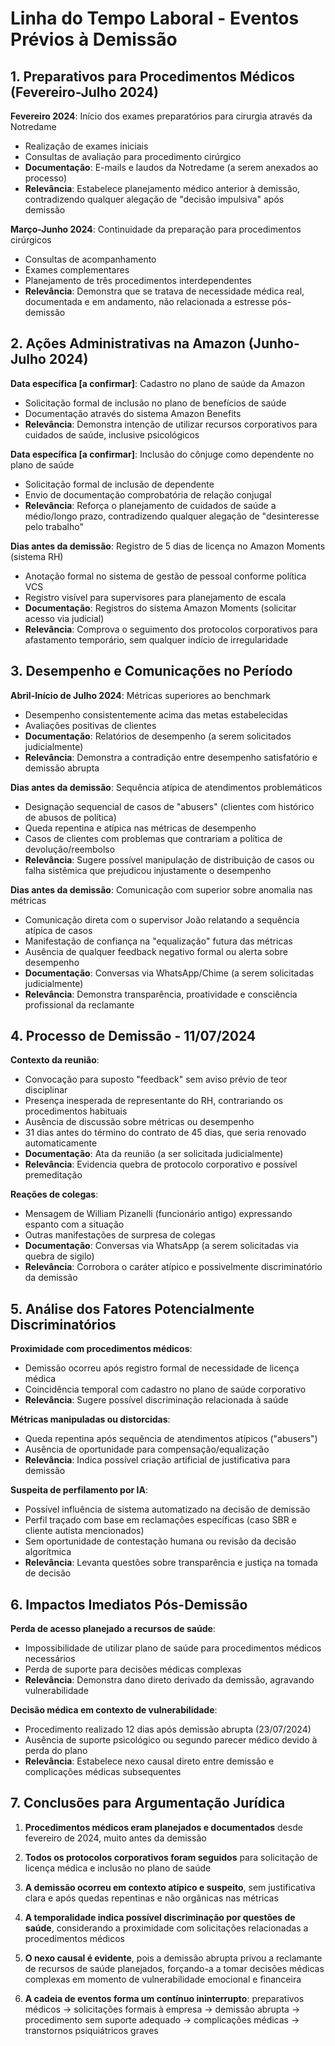 # Linha do Tempo Laboral - Eventos Prévios à Demissão

## 1. Preparativos para Procedimentos Médicos (Fevereiro-Julho 2024)

**Fevereiro 2024**: Início dos exames preparatórios para cirurgia através da Notredame
- Realização de exames iniciais
- Consultas de avaliação para procedimento cirúrgico
- **Documentação**: E-mails e laudos da Notredame (a serem anexados ao processo)
- **Relevância**: Estabelece planejamento médico anterior à demissão, contradizendo qualquer alegação de "decisão impulsiva" após demissão

**Março-Junho 2024**: Continuidade da preparação para procedimentos cirúrgicos
- Consultas de acompanhamento
- Exames complementares
- Planejamento de três procedimentos interdependentes
- **Relevância**: Demonstra que se tratava de necessidade médica real, documentada e em andamento, não relacionada a estresse pós-demissão

## 2. Ações Administrativas na Amazon (Junho-Julho 2024)

**Data específica [a confirmar]**: Cadastro no plano de saúde da Amazon
- Solicitação formal de inclusão no plano de benefícios de saúde
- Documentação através do sistema Amazon Benefits
- **Relevância**: Demonstra intenção de utilizar recursos corporativos para cuidados de saúde, inclusive psicológicos

**Data específica [a confirmar]**: Inclusão do cônjuge como dependente no plano de saúde
- Solicitação formal de inclusão de dependente
- Envio de documentação comprobatória de relação conjugal
- **Relevância**: Reforça o planejamento de cuidados de saúde a médio/longo prazo, contradizendo qualquer alegação de "desinteresse pelo trabalho"

**Dias antes da demissão**: Registro de 5 dias de licença no Amazon Moments (sistema RH)
- Anotação formal no sistema de gestão de pessoal conforme política VCS
- Registro visível para supervisores para planejamento de escala
- **Documentação**: Registros do sistema Amazon Moments (solicitar acesso via judicial)
- **Relevância**: Comprova o seguimento dos protocolos corporativos para afastamento temporário, sem qualquer indício de irregularidade

## 3. Desempenho e Comunicações no Período

**Abril-Início de Julho 2024**: Métricas superiores ao benchmark
- Desempenho consistentemente acima das metas estabelecidas
- Avaliações positivas de clientes
- **Documentação**: Relatórios de desempenho (a serem solicitados judicialmente)
- **Relevância**: Demonstra a contradição entre desempenho satisfatório e demissão abrupta

**Dias antes da demissão**: Sequência atípica de atendimentos problemáticos
- Designação sequencial de casos de "abusers" (clientes com histórico de abusos de política)
- Queda repentina e atípica nas métricas de desempenho
- Casos de clientes com problemas que contrariam a política de devolução/reembolso
- **Relevância**: Sugere possível manipulação de distribuição de casos ou falha sistêmica que prejudicou injustamente o desempenho

**Dias antes da demissão**: Comunicação com superior sobre anomalia nas métricas
- Comunicação direta com o supervisor João relatando a sequência atípica de casos
- Manifestação de confiança na "equalização" futura das métricas
- Ausência de qualquer feedback negativo formal ou alerta sobre desempenho
- **Documentação**: Conversas via WhatsApp/Chime (a serem solicitadas judicialmente)
- **Relevância**: Demonstra transparência, proatividade e consciência profissional da reclamante

## 4. Processo de Demissão - 11/07/2024

**Contexto da reunião**:
- Convocação para suposto "feedback" sem aviso prévio de teor disciplinar
- Presença inesperada de representante do RH, contrariando os procedimentos habituais
- Ausência de discussão sobre métricas ou desempenho
- 31 dias antes do término do contrato de 45 dias, que seria renovado automaticamente
- **Documentação**: Ata da reunião (a ser solicitada judicialmente)
- **Relevância**: Evidencia quebra de protocolo corporativo e possível premeditação

**Reações de colegas**:
- Mensagem de William Pizanelli (funcionário antigo) expressando espanto com a situação
- Outras manifestações de surpresa de colegas
- **Documentação**: Conversas via WhatsApp (a serem solicitadas via quebra de sigilo)
- **Relevância**: Corrobora o caráter atípico e possivelmente discriminatório da demissão

## 5. Análise dos Fatores Potencialmente Discriminatórios

**Proximidade com procedimentos médicos**:
- Demissão ocorreu após registro formal de necessidade de licença médica
- Coincidência temporal com cadastro no plano de saúde corporativo
- **Relevância**: Sugere possível discriminação relacionada à saúde

**Métricas manipuladas ou distorcidas**:
- Queda repentina após sequência de atendimentos atípicos ("abusers")
- Ausência de oportunidade para compensação/equalização
- **Relevância**: Indica possível criação artificial de justificativa para demissão

**Suspeita de perfilamento por IA**:
- Possível influência de sistema automatizado na decisão de demissão
- Perfil traçado com base em reclamações específicas (caso SBR e cliente autista mencionados)
- Sem oportunidade de contestação humana ou revisão da decisão algorítmica
- **Relevância**: Levanta questões sobre transparência e justiça na tomada de decisão

## 6. Impactos Imediatos Pós-Demissão

**Perda de acesso planejado a recursos de saúde**:
- Impossibilidade de utilizar plano de saúde para procedimentos médicos necessários
- Perda de suporte para decisões médicas complexas
- **Relevância**: Demonstra dano direto derivado da demissão, agravando vulnerabilidade

**Decisão médica em contexto de vulnerabilidade**:
- Procedimento realizado 12 dias após demissão abrupta (23/07/2024)
- Ausência de suporte psicológico ou segundo parecer médico devido à perda do plano
- **Relevância**: Estabelece nexo causal direto entre demissão e complicações médicas subsequentes

## 7. Conclusões para Argumentação Jurídica

1. **Procedimentos médicos eram planejados e documentados** desde fevereiro de 2024, muito antes da demissão

2. **Todos os protocolos corporativos foram seguidos** para solicitação de licença médica e inclusão no plano de saúde

3. **A demissão ocorreu em contexto atípico e suspeito**, sem justificativa clara e após quedas repentinas e não orgânicas nas métricas

4. **A temporalidade indica possível discriminação por questões de saúde**, considerando a proximidade com solicitações relacionadas a procedimentos médicos

5. **O nexo causal é evidente**, pois a demissão abrupta privou a reclamante de recursos de saúde planejados, forçando-a a tomar decisões médicas complexas em momento de vulnerabilidade emocional e financeira

6. **A cadeia de eventos forma um contínuo ininterrupto**: preparativos médicos → solicitações formais à empresa → demissão abrupta → procedimento sem suporte adequado → complicações médicas → transtornos psiquiátricos graves
